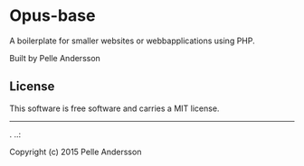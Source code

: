 Opus-base
==================
 
A boilerplate for smaller websites or webbapplications using PHP.
 
Built by Pelle Andersson
 
License 
------------------
 
This software is free software and carries a MIT license.
 
 
------------------
 .
..:
 
Copyright (c) 2015 Pelle Andersson